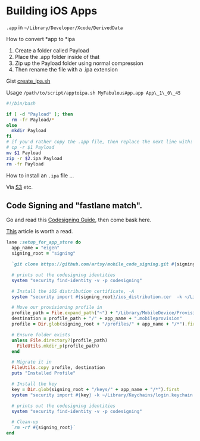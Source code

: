 # Building iOS Apps

`.app` in `~/Library/Developer/Xcode/DerivedData`

How to convert *app to *ipa

1. Create a folder called Payload
2. Place the .app folder inside of that
3. Zip up the Payload folder using normal compression
4. Then rename the file with a .ipa extension

Gist [create_ipa.sh](https://gist.github.com/rikwatson/cb88c497790fd84a8d3cf9baea2587e4)

Usage `/path/to/script/apptoipa.sh MyFabulousApp.app App\_1\_0\_45`

```bash
#!/bin/bash

if [ -d "Payload" ]; then
  rm -fr Payload/*
else
  mkdir Payload
fi
# if you'd rather copy the .app file, then replace the next line with:
# cp -r $1 Payload
mv $1 Payload
zip -r $2.ipa Payload
rm -fr Payload
```


How to install an `.ipa` file ...

Via [S3](./aws.upload-to-s3.md) etc.

## Code Signing and "fastlane match".

Go and read this [Codesigning Guide](https://codesigning.guide/), then come bask here.

[This](http://artsy.github.io/blog/2017/04/05/what-is-fastlane-match/) article is worth a read.

```ruby
lane :setup_for_app_store do
  app_name = "eigen"
  signing_root = "signing"

  `git clone https://github.com/artsy/mobile_code_signing.git #{signing_root}`

  # prints out the codesigning identities
  system "security find-identity -v -p codesigning"

  # Install the iOS distribution certificate, -A
  system "security import #{signing_root}/ios_distribution.cer  -k ~/Library/Keychains/login.keychain -A"

  # Move our provisioning profile in
  profile_path = File.expand_path("~") + "/Library/MobileDevice/Provisioning Profiles/"
  destination = profile_path + "/" + app_name + ".mobileprovision"
  profile = Dir.glob(signing_root + "/profiles/" + app_name + "/*").first

  # Ensure folder exists
  unless File.directory?(profile_path)
    FileUtils.mkdir_p(profile_path)
  end

  # Migrate it in
  FileUtils.copy profile, destination
  puts "Installed Profile"

  # Install the key
  key = Dir.glob(signing_root + "/keys/" + app_name + "/*").first
  system "security import #{key} -k ~/Library/Keychains/login.keychain -P #{ENV['MATCH_PASSWORD']}  -A "

  # prints out the codesigning identities
  system "security find-identity -v -p codesigning"

  # Clean-up
  `rm -rf #{signing_root}`
end
```